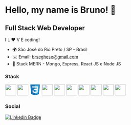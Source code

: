 # Hello, my name is Bruno! 👋

<!-- <img src="https://media.giphy.com/media/hvRJCLFzcasrR4ia7z/giphy.gif" width="25px"> -->

## Full Stack Web Developer

I  L ❤ V E coding!

- 🌍 São José do Rio Preto / SP - Brasil
- ✉️ Email: [brseghese@gmail.com](mailto:brseghese@gmail.com)
- 🧠 Stack MERN - Mongo, Express, React JS e Node JS

### ​Stack

<p align="left">
  <img src="https://raw.githubusercontent.com/danielcranney/readme-generator/main/public/icons/skills/javascript-colored.svg" width="36" height="36"/>
  <img src="https://raw.githubusercontent.com/danielcranney/readme-generator/main/public/icons/skills/html5-colored.svg" width="36" height="36"/>
  <img src="https://raw.githubusercontent.com/devicons/devicon/master/icons/css3/css3-original.svg" height="36" width="36">
  <img src="https://cdn.jsdelivr.net/gh/devicons/devicon/icons/sass/sass-original.svg" width="36" height="36" />     
  <img src="https://cdn.jsdelivr.net/gh/devicons/devicon/icons/react/react-original.svg" width="36" height="36"/>
  <img src="https://cdn.jsdelivr.net/gh/devicons/devicon/icons/nodejs/nodejs-plain.svg" width="36" height="36"/>
  <img src="https://cdn.jsdelivr.net/gh/devicons/devicon/icons/mongodb/mongodb-original-wordmark.svg" width="36" height="36"/>    
  <img src="https://cdn.jsdelivr.net/gh/devicons/devicon/icons/git/git-original.svg" height="36" width="36"/>
  <img src="https://cdn.jsdelivr.net/gh/devicons/devicon/icons/figma/figma-original.svg" height="36" width="36"/>
  <img src="https://cdn.jsdelivr.net/gh/devicons/devicon/icons/markdown/markdown-original.svg" height="36" width="36"/>
</p>

### Social

[![Linkedin Badge](https://img.shields.io/badge/LinkedIn-0077B5?style=for-the-badge&logo=linkedin&logoColor=white)](https://www.linkedin.com/in/brunoseghese/) 

<!-- [![Github Badge](https://img.shields.io/badge/GitHub-100000?style=for-the-badge&logo=github&logoColor=white)](https://github.com/brseghese) -->

<!-- ### GitHub Status

  <a href="https://github.com/brseghese">
  <img src="https://github-readme-stats-sigma-five.vercel.app/api?username=brseghese&show_icons=true&hide=&count_private=true&title_color=3382ed&text_color=ffffff&icon_color=3382ed&bg_color=171717&hide_border=true&show_icons=true" alt="brseghese GitHub stats"/></a>

<a href="http://www.github.com/brseghese"><img src="https://github-readme-streak-stats.herokuapp.com/?user=brseghese&stroke=ffffff&background=171717&ring=3382ed&fire=3382ed&currStreakNum=ffffff&currStreakLabel=3382ed&sideNums=ffffff&sideLabels=ffffff&dates=ffffff&hide_border=true" /></a>

<a href="http://www.github.com/brseghese"><img src="https://activity-graph.herokuapp.com/graph?username=brseghese&bg_color=171717&color=ffffff&line=3382ed&point=ffffff&area_color=171717&area=true&hide_border=true&custom_title=GitHub%20Commits%20Graph" alt="GitHub Commits Graph" /></a>

<a href="https://github.com/brseghese" align="left"><img src="https://github-readme-stats-sigma-five.vercel.app/api/top-langs/?username=brseghese&layout=compact&title_color=3382ed&text_color=ffffff&icon_color=3382ed&bg_color=171717&hide_border=true&locale=en&custom_title=Top%20%Languages" alt="Top Languages" /></a>

<div>

![Snake animation](https://github.com/brseghese/brseghese/blob/output/github-contribution-grid-snake.svg)

</div>

![Profile views](https://gpvc.arturio.dev/brseghese)

<a href="https://www.buymeacoffee.com/brsegh"><img src="https://cdn.buymeacoffee.com/buttons/v2/default-yellow.png" width="200" /></a> -->

